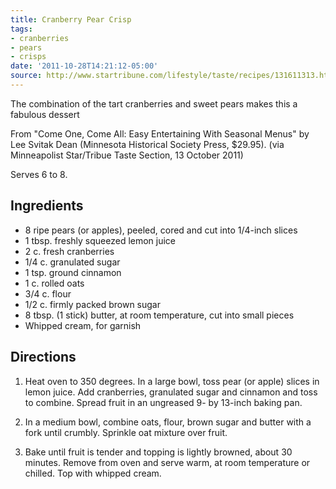 ```yaml
---
title: Cranberry Pear Crisp
tags:
- cranberries
- pears
- crisps
date: '2011-10-28T14:21:12-05:00'
source: http://www.startribune.com/lifestyle/taste/recipes/131611313.html
---
```

The combination of the tart cranberries and sweet pears makes this a fabulous dessert

From "Come One, Come All: Easy Entertaining With Seasonal Menus"
by Lee Svitak Dean (Minnesota Historical Society Press, $29.95). (via
Minneapolist Star/Tribue Taste Section, 13 October 2011)

Serves 6 to 8.


## Ingredients

* 8 ripe pears (or apples), peeled, cored and cut into 1/4-inch slices
* 1 tbsp. freshly squeezed lemon juice
* 2 c. fresh cranberries
* 1/4 c. granulated sugar
* 1 tsp. ground cinnamon
* 1 c. rolled oats
* 3/4 c. flour
* 1/2 c. firmly packed brown sugar
* 8 tbsp. (1 stick) butter, at room temperature, cut into small pieces
* Whipped cream, for garnish



## Directions


1. Heat oven to 350 degrees. In a large bowl, toss pear (or apple)
slices in lemon juice. Add cranberries, granulated sugar and cinnamon
and toss to combine. Spread fruit in an ungreased 9- by 13-inch baking
pan.

1. In a medium bowl, combine oats, flour, brown sugar and butter with
a fork until crumbly. Sprinkle oat mixture over fruit.

1. Bake until fruit is tender and topping is lightly browned, about 30
minutes. Remove from oven and serve warm, at room temperature or
chilled. Top with whipped cream.

